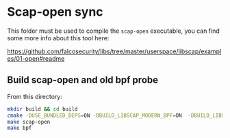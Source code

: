 # Scap-open sync

This folder must be used to compile the `scap-open` executable, you can find some more info about this tool here:

<https://github.com/falcosecurity/libs/tree/master/userspace/libscap/examples/01-open#readme>

## Build scap-open and old bpf probe

From this directory:

```bash
mkdir build && cd build
cmake -DUSE_BUNDLED_DEPS=ON -DBUILD_LIBSCAP_MODERN_BPF=ON  -DBUILD_LIBSCAP_GVISOR=Off -DBUILD_BPF=True ../../libs
make scap-open
make bpf
```
